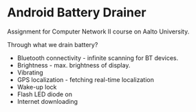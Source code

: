 # Android Battery Drainer

Assignment for Computer Network II course on Aalto University.

Through what we drain battery?
  * Bluetooth connectivity - infinite scanning for BT devices.
  * Brightness - max. brightness of display.
  * Vibrating
  * GPS localization - fetching real-time localization
  * Wake-up lock
  * Flash LED diode on
  * Internet downloading